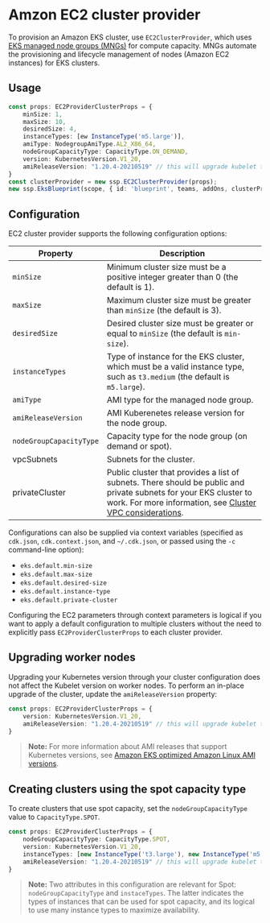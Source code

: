 # Amzon EC2 cluster provider

To provision an Amazon EKS cluster, use `EC2ClusterProvider`, which uses [EKS managed node groups (MNGs)](https://docs.aws.amazon.com/eks/latest/userguide/managed-node-groups.html) for compute capacity. MNGs automate the provisioning and lifecycle management of nodes (Amazon EC2 instances) for EKS clusters.

## Usage 

```typescript
const props: EC2ProviderClusterProps = {
    minSize: 1,
    maxSize: 10,
    desiredSize: 4,
    instanceTypes: [ew InstanceType('m5.large')],
    amiType: NodegroupAmiType.AL2_X86_64,
    nodeGroupCapacityType: CapacityType.ON_DEMAND,
    version: KubernetesVersion.V1_20,
    amiReleaseVersion: "1.20.4-20210519" // this will upgrade kubelet to 1.20.4
}
const clusterProvider = new ssp.EC2ClusterProvider(props);
new ssp.EksBlueprint(scope, { id: 'blueprint', teams, addOns, clusterProvider });
```

## Configuration

EC2 cluster provider supports the following configuration options:

| Property                | Description |
|-------------------------|-------------|
| `minSize`               | Minimum cluster size must be a positive integer greater than 0 (the default is 1).
| `maxSize`               | Maximum cluster size must be greater than `minSize` (the default is 3).
| `desiredSize`           | Desired cluster size must be greater or equal to `minSize` (the default is `min-size`).
| `instanceTypes`         | Type of instance for the EKS cluster, which must be a valid instance type, such as `t3.medium` (the default is `m5.large`).
| `amiType`               | AMI type for the managed node group.
| `amiReleaseVersion`     | AMI Kuberenetes release version for the node group.
| `nodeGroupCapacityType` | Capacity type for the node group (on demand or spot).
| vpcSubnets              | Subnets for the cluster.
| privateCluster          | Public cluster that provides a list of subnets. There should be public and private subnets for your EKS cluster to work. For more information, see [Cluster VPC considerations](https://docs.aws.amazon.com/eks/latest/userguide/network_reqs.html).

Configurations can also be supplied via context variables (specified as `cdk.json`, `cdk.context.json`, and `~/.cdk.json`, or passed using the `-c` command-line option):

- `eks.default.min-size`
- `eks.default.max-size` 
- `eks.default.desired-size`
- `eks.default.instance-type` 
- `eks.default.private-cluster`

Configuring the EC2 parameters through context parameters is logical if you want to apply a default configuration to multiple clusters without the need to explicitly pass `EC2ProviderClusterProps` to each cluster provider.

## Upgrading worker nodes

Upgrading your Kubernetes version through your cluster configuration does not affect the Kubelet version on worker nodes. To perform an in-place upgrade of the cluster, update the `amiReleaseVersion` property:

```typescript
const props: EC2ProviderClusterProps = {
    version: KubernetesVersion.V1_20,
    amiReleaseVersion: "1.20.4-20210519" // this will upgrade kubelet to 1.20.4
}
```

>**Note:** For more information about AMI releases that support Kubernetes versions, see [Amazon EKS optimized Amazon Linux AMI versions](https://docs.aws.amazon.com/eks/latest/userguide/eks-linux-ami-versions.html).

## Creating clusters using the spot capacity type

To create clusters that use spot capacity, set the `nodeGroupCapacityType` value to `CapacityType.SPOT`.

```typescript
const props: EC2ProviderClusterProps = {
    nodeGroupCapacityType: CapacityType.SPOT,
    version: KubernetesVersion.V1_20,
    instanceTypes: [new InstanceType('t3.large'), new InstanceType('m5.large')],
    amiReleaseVersion: "1.20.4-20210519" // this will upgrade kubelet to 1.20.4
}
```

>**Note:** Two attributes in this configuration are relevant for Spot: `nodeGroupCapacityType` and `instaceTypes`. The latter indicates the types of instances that can be used for spot capacity, and its logical to use many instance types to maximize availability. 